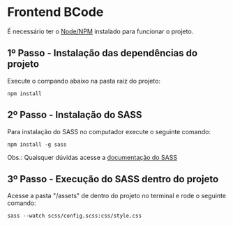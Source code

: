 # Frontend BCode

É necessário ter o [Node/NPM](https://nodejs.org/en/download/) instalado para funcionar o projeto.

## 1º Passo - Instalação das dependências do projeto

Execute o compando abaixo na pasta raiz do projeto:

```
npm install
```

## 2º Passo - Instalação do SASS

Para instalação do SASS no computador execute o seguinte comando:
 
```
npm install -g sass
```

Obs.: Quaisquer dúvidas acesse a [documentação do SASS](https://sass-lang.com/install)

## 3º Passo - Execução do SASS dentro do projeto

Acesse a pasta "/assets" de dentro do projeto no terminal e rode o seguinte comando:

```
sass --watch scss/config.scss:css/style.css
```

